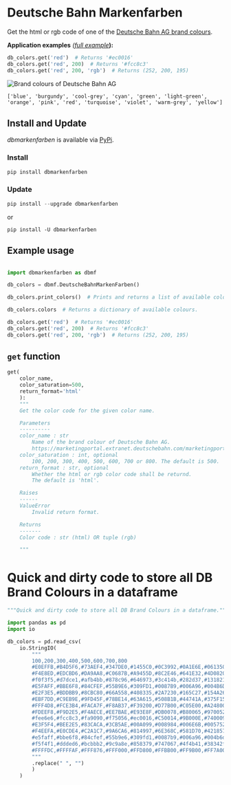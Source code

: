 # Deutsche Bahn Markenfarben
Get the html or rgb code of one of the [Deutsche Bahn AG brand colours](https://marketingportal.extranet.deutschebahn.com/marketingportal/Marke-und-Design/Basiselemente/Farbe).

**Application examples** *([full example](https://github.com/jbnsn/dbmarkenfarben?tab=readme-ov-file#example-usage)***):**
```Python
db_colors.get('red')  # Returns '#ec0016'
db_colors.get('red', 200)  # Returns '#fcc8c3'
db_colors.get('red', 200, 'rgb')  # Returns (252, 200, 195)
```

![Brand colours of Deutsche Bahn AG](overview/overview.png)

`['blue', 'burgundy', 'cool-grey', 'cyan', 'green', 'light-green', 'orange', 'pink', 'red', 'turquoise', 'violet', 'warm-grey', 'yellow']`

## Install and Update

*dbmarkenfarben* is available via [PyPi](https://pypi.org/project/dbmarkenfarben/).

### Install

```Python
pip install dbmarkenfarben
```

### Update

```Python
pip install --upgrade dbmarkenfarben
```
or
```
pip install -U dbmarkenfarben
```

## Example usage

```Python

import dbmarkenfarben as dbmf

db_colors = dbmf.DeutscheBahnMarkenFarben()

db_colors.print_colors()  # Prints and returns a list of available colours.

db_colors.colors  # Returns a dictionary of available colours.

db_colors.get('red')  # Returns '#ec0016'
db_colors.get('red', 200)  # Returns '#fcc8c3'
db_colors.get('red', 200, 'rgb')  # Returns (252, 200, 195)

```

## `get` function

```Python
get(
    color_name,
    color_saturation=500,
    return_format='html'
    ):
    """
    Get the color code for the given color name.

    Parameters
    ----------
    color_name : str
        Name of the brand colour of Deutsche Bahn AG.
        https://marketingportal.extranet.deutschebahn.com/marketingportal/Marke-und-Design/Basiselemente/Farbe
    color_saturation : int, optional
        100, 200, 300, 400, 500, 600, 700 or 800. The default is 500.
    return_format : str, optional
        Whether the html or rgb color code shall be returnd.
        The default is 'html'.

    Raises
    ------
    ValueError
        Invalid return format.

    Returns
    -------
    Color code : str (html) OR tuple (rgb)

    """
```

# Quick and dirty code to store all DB Brand Colours in a dataframe
```Python
"""Quick and dirty code to store all DB Brand Colours in a dataframe."""

import pandas as pd
import io

db_colors = pd.read_csv(
    io.StringIO(
        """
        100,200,300,400,500,600,700,800
        #E0EFFB,#B4D5F6,#73AEF4,#347DE0,#1455C0,#0C3992,#0A1E6E,#061350
        #F4E8ED,#EDCBD6,#DA9AA8,#C0687B,#A9455D,#8C2E46,#641E32,#4D0820
        #f0f3f5,#d7dce1,#afb4bb,#878c96,#646973,#3c414b,#282d37,#131821
        #E5FAFF,#BBE6F8,#84CFEF,#55B9E6,#309FD1,#0087B9,#006A96,#004B6D
        #E2F3E5,#BDDBB9,#8CBC80,#66A558,#408335,#2A7230,#165C27,#154A26
        #EBF7DD,#C9EB9E,#9FD45F,#78BE14,#63A615,#508B1B,#44741A,#375F15
        #FFF4D8,#FCE3B4,#FACA7F,#F8AB37,#F39200,#D77B00,#C05E00,#A24800
        #FDEEF8,#F9D2E5,#F4AECE,#EE7BAE,#E93E8F,#DB0078,#B80065,#970052
        #fee6e6,#fcc8c3,#fa9090,#f75056,#ec0016,#C50014,#9B000E,#740009
        #E3F5F4,#BEE2E5,#83CACA,#3CB5AE,#00A099,#008984,#006E6B,#005752
        #F4EEFA,#E0CDE4,#C2A1C7,#9A6CA6,#814997,#6E368C,#581D70,#421857
        #e5faff,#bbe6f8,#84cfef,#55b9e6,#309fd1,#0087b9,#006a96,#004b6d
        #f5f4f1,#ddded6,#bcbbb2,#9c9a8e,#858379,#747067,#4f4b41,#38342f
        #FFFFDC,#FFFFAF,#FFF876,#FFF000,#FFD800,#FFBB00,#FF9B00,#FF7A00
        """
        .replace(" ", "")
        )
    )

```
